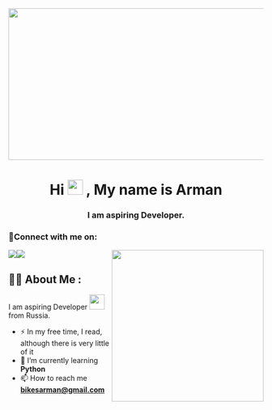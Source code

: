 <div align="center">
  <img src="https://media.giphy.com/media/dWesBcTLavkZuG35MI/giphy.gif" width="600" height="300"/>
</div>
<h1 align="center">Hi <span><img src="https://media.giphy.com/media/hvRJCLFzcasrR4ia7z/giphy.gif" width="30px"/>
</span>, My name is Arman</h1>
<h3 align="center">I am aspiring  Developer.</h3>

<h3 align="left">🤝Connect with me on:</h3>
<p align="left">
   <a href="https://vk.com/bikeshew"  target="_blank"><img src="https://avatars.mds.yandex.net/i?id=e34bb066e6dc669ea677f9b35fc37d5ec357da5b-7684353-images-thumbs&n=13e"></a
    <a href="t.me/@ArmanBikeshev"  target="_blank"><img src="[![image](https://github.com/user-attachments/assets/2d3617fc-a1a3-4774-9c42-cadac32112bc)](https://images.live.vkplay.ru/image/5349f059-ebb9-48dd-8887-3bd3617bfc61?change_time=1721452484&mw=640)
"></a                                                                                                                                        </p>

<img src="https://user-images.githubusercontent.com/56123405/177257029-97b74749-6158-42db-a3bc-c4f8f80db01c.png" align="right" width=300>

## :man_technologist: About Me :
I am aspiring  Developer <img src="https://media.giphy.com/media/WUlplcMpOCEmTGBtBW/giphy.gif" width="30"> from Russia.

- :zap: In my free time, I read, although there is very little of it
- 🌱 I’m currently learning **Python**
- 📫 How to reach me **bikesarman@gmail.com**
